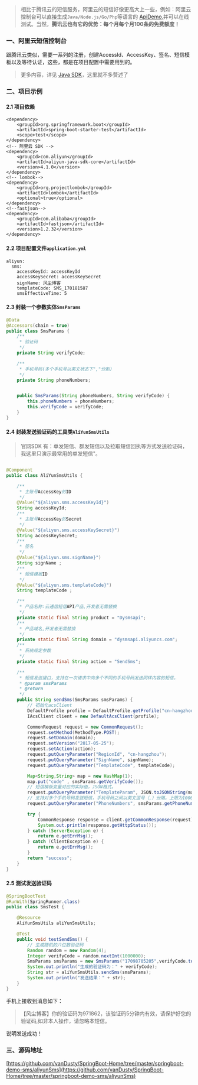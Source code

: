 > 相比于腾讯云的短信服务，阿里云的短信好像更高大上一些，例如：阿里云控制台可以直接生成`Java/Node.js/Go/Php`等语言的 [ApiDemo](https://api.aliyun.com/new#/?product=Dysmsapi&api=SendSms&params=%7B%22RegionId%22%3A%22cn-hangzhou%22%2C%22PhoneNumbers%22%3A%22%22%2C%22SignName%22%3A%22%22%2C%22TemplateCode%22%3A%22%22%7D&tab=DEMO&lang=JAVA),并可以在线测试。当然，**腾讯云也有它的优势：每个月每个月100条的免费额度！**
> 

### 一、阿里云短信控制台

跟腾讯云类似，需要一系列的注册，创建AccessId、AccessKey、签名、短信模板以及等待认证，这些，都是在项目配置中需要用到的。

> 更多内容，详见 [Java SDK](https://help.aliyun.com/document_detail/112148.html?spm=a2c4g.11186623.6.632.61ff50a4nXbDFp)，这里就不多赘述了

### 二、项目示例

#### 2.1 项目依赖

```
<dependency>
    <groupId>org.springframework.boot</groupId>
    <artifactId>spring-boot-starter-test</artifactId>
    <scope>test</scope>
</dependency>
<!-- 阿里云 SDK -->
<dependency>
    <groupId>com.aliyun</groupId>
    <artifactId>aliyun-java-sdk-core</artifactId>
    <version>4.1.0</version>
</dependency>
<!-- lombok-->
<dependency>
    <groupId>org.projectlombok</groupId>
    <artifactId>lombok</artifactId>
    <optional>true</optional>
</dependency>
<!--fastjson-->
<dependency>
    <groupId>com.alibaba</groupId>
    <artifactId>fastjson</artifactId>
    <version>1.2.32</version>
</dependency>
```

#### 2.2 项目配置文件`application.yml`

```
aliyun:
  sms:
    accessKeyId: accessKeyId
    accessKeySecret: accessKeySecret
    signName: 风尘博客
    templateCode: SMS_170181587
    smsEffectiveTime: 5
```

#### 2.3 封装一个参数实体`SmsParams`

```java
@Data
@Accessors(chain = true)
public class SmsParams {
    /**
     * 验证码
     */
    private String verifyCode;

    /**
     * 手机号码(多个手机号以英文状态下","分割)
     */
    private String phoneNumbers;


    public SmsParams(String phoneNumbers, String verifyCode) {
        this.phoneNumbers = phoneNumbers;
        this.verifyCode = verifyCode;
    }
}
```

#### 2.4 封装发送验证码的工具类`AliYunSmsUtils`

> 官网SDK 有：单发短信、群发短信以及拉取短信回执等方式发送验证码，我这里只演示最常用的单发短信"。

```java

@Component
public class AliYunSmsUtils {

    /**
     * 主账号AccessKey的ID
     */
    @Value("${aliyun.sms.accessKeyId}")
    String accessKeyId;
    /**
     * 主账号AccessKey的Secret
     */
    @Value("${aliyun.sms.accessKeySecret}")
    String accessKeySecret;
    /**
     * 签名
     */
    @Value("${aliyun.sms.signName}")
    String signName ;
    /**
     * 短信模板ID
     */
    @Value("${aliyun.sms.templateCode}")
    String templateCode ;

    /**
     * 产品名称:云通信短信API产品,开发者无需替换
     */
    private static final String product = "Dysmsapi";
    /**
     * 产品域名,开发者无需替换
     */
    private static final String domain = "dysmsapi.aliyuncs.com";
    /**
     * 系统规定参数
     */
    private static final String action = "SendSms";

    /**
     * 短信发送接口，支持在一次请求中向多个不同的手机号码发送同样内容的短信。
     * @param smsParams
     * @return
     */
    public String sendSms(SmsParams smsParams) {
        // 初始化acsClient
        DefaultProfile profile = DefaultProfile.getProfile("cn-hangzhou", accessKeyId, accessKeySecret);
        IAcsClient client = new DefaultAcsClient(profile);

        CommonRequest request = new CommonRequest();
        request.setMethod(MethodType.POST);
        request.setDomain(domain);
        request.setVersion("2017-05-25");
        request.setAction(action);
        request.putQueryParameter("RegionId", "cn-hangzhou");
        request.putQueryParameter("SignName", signName);
        request.putQueryParameter("TemplateCode", templateCode);

        Map<String,String> map = new HashMap(1);
        map.put("code" , smsParams.getVerifyCode());
        // 短信模板变量对应的实际值，JSON格式。
        request.putQueryParameter("TemplateParam", JSON.toJSONString(map));
        // 支持对多个手机号码发送短信，手机号码之间以英文逗号（,）分隔。上限为1000个手机号码
        request.putQueryParameter("PhoneNumbers", smsParams.getPhoneNumbers());

        try {
            CommonResponse response = client.getCommonResponse(request);
            System.out.println(response.getHttpStatus());
        } catch (ServerException e) {
            return e.getErrMsg();
        } catch (ClientException e) {
            return e.getErrMsg();
        }
        return "success";
    }
}

```

#### 2.5 测试发送验证码

```java
@SpringBootTest
@RunWith(SpringRunner.class)
public class SmsTest {

    @Resource
    AliYunSmsUtils aliYunSmsUtils;

    @Test
    public void testSendSms() {
        // 生成随机的六位数验证码
        Random random = new Random(4);
        Integer verifyCode = random.nextInt(1000000);
        SmsParams smsParams = new SmsParams("17098705205",verifyCode.toString());
        System.out.println("生成的验证码为：" + verifyCode);
        String str = aliYunSmsUtils.sendSms(smsParams);
        System.out.println("发送结果：" + str);
    }
}
```

手机上接收到消息如下：

>【风尘博客】你的验证码为971862，该验证码5分钟内有效，请保护好您的验证码,如非本人操作，请忽略本短信。
>

说明发送成功！


### 三、源码地址

[https://github.com/vanDusty/SpringBoot-Home/tree/master/springboot-demo-sms/aliyunSms](https://github.com/vanDusty/SpringBoot-Home/tree/master/springboot-demo-sms/aliyunSms)